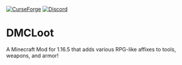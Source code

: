 [![CurseForge](https://img.shields.io/badge/CurseForge-DMCLoot-orange)](https://www.curseforge.com/minecraft/mc-mods/dmcloot)
[![Discord](https://img.shields.io/discord/866808032699744306?color=5865F2&label=Discord)](https://discord.gg/ccFpzT5HVF)
# DMCLoot
A Minecraft Mod for 1.16.5 that adds various RPG-like affixes to tools, weapons, and armor!
